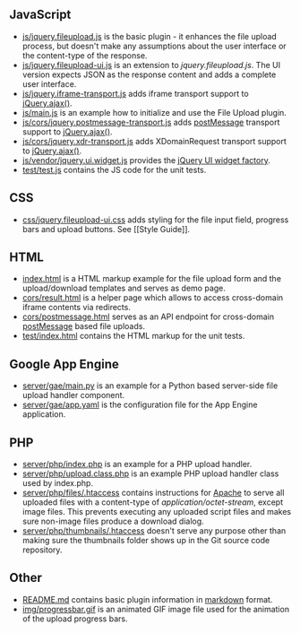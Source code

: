 ## JavaScript
* [js/jquery.fileupload.js](https://github.com/blueimp/jQuery-File-Upload/blob/master/js/jquery.fileupload.js) is the basic plugin - it enhances the file upload process, but doesn't make any assumptions about the user interface or the content-type of the response.
* [js/jquery.fileupload-ui.js](https://github.com/blueimp/jQuery-File-Upload/blob/master/js/jquery.fileupload-ui.js) is an extension to *jquery.fileupload.js*. The UI version expects JSON as the response content and adds a complete user interface.
* [js/jquery.iframe-transport.js](https://github.com/blueimp/jQuery-File-Upload/blob/master/js/jquery.iframe-transport.js) adds iframe transport support to [jQuery.ajax()](http://api.jquery.com/jQuery.ajax/).
* [js/main.js](https://github.com/blueimp/jQuery-File-Upload/blob/master/js/main.js) is an example how to initialize and use the File Upload plugin.
* [js/cors/jquery.postmessage-transport.js](https://github.com/blueimp/jQuery-File-Upload/blob/master/js/cors/jquery.postmessage-transport.js) adds [postMessage](https://developer.mozilla.org/en/DOM/window.postMessage) transport support to [jQuery.ajax()](http://api.jquery.com/jQuery.ajax/).
* [js/cors/jquery.xdr-transport.js](https://github.com/blueimp/jQuery-File-Upload/blob/master/js/cors/jquery.xdr-transport.js) adds XDomainRequest transport support to [jQuery.ajax()](http://api.jquery.com/jQuery.ajax/).
* [js/vendor/jquery.ui.widget.js](https://github.com/blueimp/jQuery-File-Upload/blob/master/js/vendor/jquery.ui.widget.js) provides the [jQuery UI widget factory](http://wiki.jqueryui.com/w/page/12138135/Widget-factory).
* [test/test.js](https://github.com/blueimp/jQuery-File-Upload/blob/master/test/test.js) contains the JS code for the unit tests.

## CSS
* [css/jquery.fileupload-ui.css](https://github.com/blueimp/jQuery-File-Upload/blob/master/css/jquery.fileupload-ui.css) adds styling for the file input field, progress bars and upload buttons. See [[Style Guide]].

## HTML
* [index.html](https://github.com/blueimp/jQuery-File-Upload/blob/master/index.html) is a HTML markup example for the file upload form and the upload/download templates and serves as demo page.
* [cors/result.html](https://github.com/blueimp/jQuery-File-Upload/blob/master/cors/result.html) is a helper page which allows to access cross-domain iframe contents via redirects.
* [cors/postmessage.html](https://github.com/blueimp/jQuery-File-Upload/blob/master/cors/postmessage.html) serves as an API endpoint for cross-domain [postMessage](https://developer.mozilla.org/en/DOM/window.postMessage) based file uploads.
* [test/index.html](https://github.com/blueimp/jQuery-File-Upload/blob/master/test/index.html) contains the HTML markup for the unit tests.

## Google App Engine
* [server/gae/main.py](https://github.com/blueimp/jQuery-File-Upload/blob/master/server/gae/main.py) is an example for a Python based server-side file upload handler component.
* [server/gae/app.yaml](https://github.com/blueimp/jQuery-File-Upload/blob/master/server/gae/app.yaml) is the configuration file for the App Engine application.

## PHP
* [server/php/index.php](https://github.com/blueimp/jQuery-File-Upload/blob/master/server/php/index.php) is an example for a PHP upload handler.
* [server/php/upload.class.php](https://github.com/blueimp/jQuery-File-Upload/blob/master/server/php/index.php) is an example PHP upload handler class used by index.php.
* [server/php/files/.htaccess](https://github.com/blueimp/jQuery-File-Upload/blob/master/server/php/files/.htaccess) contains instructions for [Apache](http://httpd.apache.org/) to serve all uploaded files with a content-type of *application/octet-stream*, except image files. This prevents executing any uploaded script files and makes sure non-image files produce a download dialog.
* [server/php/thumbnails/.htaccess](https://github.com/blueimp/jQuery-File-Upload/blob/master/server/php/thumbnails/.htaccess) doesn't serve any purpose other than making sure the thumbnails folder shows up in the Git source code repository.

## Other
* [README.md](https://github.com/blueimp/jQuery-File-Upload/blob/master/README.md) contains basic plugin information in [markdown](http://daringfireball.net/projects/markdown/) format.
* [img/progressbar.gif](https://github.com/blueimp/jQuery-File-Upload/blob/master/img/progressbar.gif) is an animated GIF image file used for the animation of the upload progress bars.
